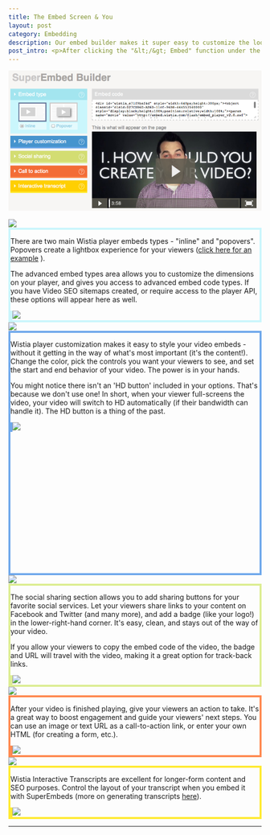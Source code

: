 ```yaml
---
title: The Embed Screen & You
layout: post
category: Embedding
description: Our embed builder makes it super easy to customize the look and functionality of your embedded videos. 
post_intro: <p>After clicking the "&lt;/&gt; Embed" function under the player window or in the "Media Actions" drop-down menu, the Embed Screen is where you can choose your embed type, customize the player experience, and add social sharing functionality.</p><p>Let's take a look at what options are available through the embed screen, and how you can use them for your publicly embedded videos.</p>
---
```


<p>
<div class="post_image center"><img src="/images/super_embed_large.png" alt="super_embed_large" width="700px" /></div>
</p>

<div class="post_image" style="margin-bottom: -2px;">
  <img src="http://wistia.com/doc/_media/1_embed_type.png" width="264px" id="#embed_type">
</div>
<div id="embedType" style="border:4px solid #CAF6FC;">
  <div class="embed_type_content">
    <p>
    There are two main Wistia player embeds types - "inline" and "popovers".  Popovers create a lightbox experience for your viewers (<a href="http://fast.wistia.com/embed/iframe/ca7c351ca4?autoPlay=true&controlsVisibleOnLoad=true&playerColor=aae3d8&popover=true&version=v1&videoHeight=240&videoWidth=640" class="wistia-popover[height=240,playerColor=aae3d8,width=640]">click here for an example</a> <script charset="ISO-8859-1" src="http://fast.wistia.com/static/popover-v1.js"></script>).</p>
    <p>The advanced embed types area allows you to customize the dimensions on your player, and gives you access to advanced embed code types.  If you have Video SEO sitemaps created, or require access to the player API, these options will appear here as well.
    </p>
  </div>

  <div class="embed_type_image" style="border-left:4px solid #CAF6FC;">
    <img src="http://wistia.com/doc/_media/super_embedtype_open.png" width="264px" />
  </div>
</div>

<div class="post_image" style="margin-bottom: -2px;">
  <img src="http://wistia.com/doc/_media/2_customization.png">
</div>
<div id="embedType" style="border:4px solid #6FA8EB;height:478px">
  <div class="embed_type_content">
    <p>
      Wistia player customization makes it easy to style your video embeds - without it getting in the way of what's most important (it's the content!).  Change the color, pick the controls you want your viewers to see, and set the start and end behavior of your video.  The power is in your hands.
    </p>
    <p>
      You might notice there isn't an 'HD button' included in your options.  That's because we don't use one!  In short, when your viewer full-screens the video, your video will switch to HD automatically (if their bandwidth can handle it).  The HD button is a thing of the past. 
    </p>
  </div>
  <div class="embed_type_image" style="border-left:4px solid #6FA8EB;">
    <img src="http://wistia.com/doc/_media/super_playercust.png" >
  </div>
</div>

<div class="post_image" style="margin-bottom: -2px;">
  <img src="http://wistia.com/doc/_media/3_social.png">
</div>
<div class="embedType" style="border:4px solid #DCED92;">
  <div class="embed_type_content">
    <p>
      The social sharing section allows you to add sharing buttons for your favorite social services.  Let your viewers share links to your content on Facebook and Twitter (and many more), and add a badge (like your logo!) in the lower-right-hand corner.  It's easy, clean, and stays out of the way of your video.
    </p>
    <p>
      If you allow your viewers to copy the embed code of the video, the badge and URL will travel with the video, making it a great option for track-back links.
    </p>
  </div>
  <div class="embed_type_image" style="border-left:4px solid #DCED92;">
    <img src="http://wistia.com/doc/_media/super_socialsharing.png">
  </div>
</div>

<div class="post_image" style="margin-bottom: -2px;">
  <img src="http://wistia.com/doc/_media/4_CTA.png">
</div>
<div class="embedType" style="border:4px solid #FF8950;">
  <div class="embed_type_content">
    <p>
      After your video is finished playing, give your viewers an action to take.  It's a great way to boost engagement and guide your viewers' next steps.  You can use an image or text URL as a call-to-action link, or enter your own HTML (for creating a form, etc.).
    </p>
  </div>
  <div class="embed_type_image" style="border-left:4px solid #FF8950;">
    <img src="http://wistia.com/doc/_media/super_CTA_config.png">
  </div>
</div>

<div class="post_image" style="margin-bottom: -2px;">
  <img src="http://wistia.com/doc/_media/5_transcript.png">
</div>
<div class="embedType" style="border: 4px solid #FFEA32;">
  <div class="embed_type_content">
    <p>
      Wistia Interactive Transcripts are excellent for longer-form content and SEO purposes.  Control the layout of your transcript when you embed it with SuperEmbeds (more on generating transcripts <a href="http://wistia.com/doc/transcripts">here</a>).
    </p>
  </div>
  <div class="embed_type_image" style="border-left:4px solid #FFEA32;">
    <img src="http://wistia.com/doc/_media/super_interactivetrans.png">
  </div>
</div>

---


